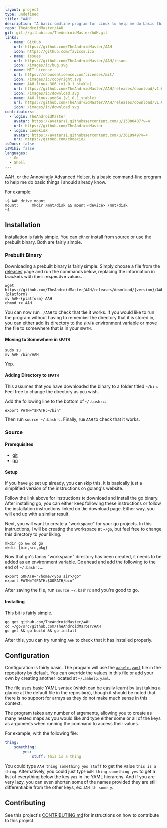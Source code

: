 ```yaml
---
layout: project
type: undefined
title: "AAH"
description: "A basic cmdline program for Linux to help me do basic things I should already know. Ex&#58; \"AAH drive mount\""
repo: TheAndroidMaster/AAH
git: git://github.com/TheAndroidMaster/AAH.git
links:
  - name: GitHub
    url: https://github.com/TheAndroidMaster/AAH
    icon: https://github.com/favicon.ico
  - name: Issues
    url: https://github.com/TheAndroidMaster/AAH/issues
    icon: /images/ic/bug.svg
  - name: MIT License
    url: https://choosealicense.com/licenses/mit/
    icon: /images/ic/copyright.svg
  - name: AAH-linux-386 (v1.0.1 stable)
    url: https://github.com/TheAndroidMaster/AAH/releases/download/v1.0.1/AAH-linux-386
    icon: /images/ic/download.svg
  - name: AAH-linux-amd64 (v1.0.1 stable)
    url: https://github.com/TheAndroidMaster/AAH/releases/download/v1.0.1/AAH-linux-amd64
    icon: /images/ic/download.svg
contributors:
  - login: TheAndroidMaster
    avatar: https://avatars1.githubusercontent.com/u/13000407?v=4
    url: https://github.com/TheAndroidMaster
  - login: codekidX
    avatar: https://avatars1.githubusercontent.com/u/3619949?v=4
    url: https://github.com/codekidX
isDocs: false
isWiki: false
languages:
  - Go
  - Shell
---
```


AAH, or the Annoyingly Advanced Helper, is a basic command-line program to help me do basic things I should already know.

For example:

```
~$ AAH drive mount
mount: 		mkdir /mnt/disk && mount <device> /mnt/disk
~$
```

## Installation

Installation is fairly simple. You can either install from source or use the prebuilt binary. Both are fairly simple.

### Prebuilt Binary

Downloading a prebuilt binary is fairly simple. Simply choose a file from the [releases](https://github.com/TheAndroidMaster/AAH/blob/master/../../releases) page and run the commands below, replacing the information in brackets with their respective values.

```shell
wget https://github.com/TheAndroidMaster/AAH/releases/download/{version}/AAH-{platform}
mv AAH-{platform} AAH
chmod +x AAH
```

You can now run `./AAH` to check that the it works. If you would like to run the program without having to remember the directory that it is stored in, you can either add its directory to the `$PATH` environment variable or move the file to somewhere that is in your `$PATH`.

#### Moving to Somewhere in `$PATH`

```shell
sudo su
mv AAH /bin/AAH
```

Yep.

#### Adding Directory to `$PATH`

This assumes that you have downloaded the binary to a folder titled `~/bin`. Feel free to change the directory as you wish.

Add the following line to the bottom of `~/.bashrc`:

```shell
export PATH="$PATH:~/bin"
```

Then run `source ~/.bashrc`. Finally, run `AAH` to check that it works.

### Source

#### Prerequisites

- [git](https://git-scm.org/downloads)
- [go](https://golang.org/dl/)

#### Setup

If you have `go` set up already, you can skip this. It is basically just a simplified version of the instructions on golang's website.

Follow the link above for instructions to download and install the go binary. After installing go, you can either keep following these instructions or follow the installation instructions linked on the download page. Either way, you will end up with a similar result.

Next, you will want to create a "workspace" for your go projects. In this instructions, I will be creating the workspace at `~/go`, but feel free to change this directory to your liking.

```shell
mkdir go && cd go
mkdir {bin,src,pkg}
```

Now that go's fancy "workspace" directory has been created, it needs to be added as an environment variable. Go ahead and add the following to the end of `~/.bashrc`...

```shell
export GOPATH="/home/<you sir>/go"
export PATH="$PATH:$GOPATH/bin"
```

After saving the file, run `source ~/.bashrc` and you're good to go.

#### Installing

This bit is fairly simple.

```shell
go get github.com/TheAndroidMaster/AAH
cd ~/go/src/github.com/TheAndroidMaster/AAH
go get && go build && go install
```

After this, you can try running `AAH` to check that it has installed properly.

## Configuration

Configuration is fairly basic. The program will use the [`aahelp.yaml`](https://github.com/TheAndroidMaster/AAH/blob/master/./aahelp.yaml) file in the repository by default. You can override the values in this file or add your own by creating another located at `~/.aahelp.yaml`.

The file uses basic YAML syntax (which can be easily learnt by just taking a glance at the default file in the repository), though it should be noted that there is no support for arrays as they do not make much sense in this context.

The program takes any number of arguments, allowing you to create as many nested maps as you would like and type either some or all of the keys as arguments when running the command to access their values.

For example, with the following file:

```yaml
thing:
    something:
        yes:
            stuff: this is a thing
```

You could type `AAH thing something yes stuff` to get the value `this is a thing`. Alternatively, you could just type `AAH thing something yes` to get a list of everything below the key `yes` in the YAML hierarchy. And if you are very lazy, you can even shorten some of the names provided they are still differentiable from the other keys, ex: `AAH th some y`.

## Contributing

See this project's [CONTRIBUTING.md](https://github.com/TheAndroidMaster/AAH/blob/master/./.github/CONTRIBUTING.md) for instructions on how to contribute to this project.
